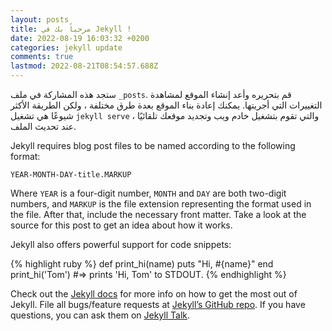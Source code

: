 ```yaml
---
layout: posts
title: مرحباً بك في Jekyll !
date: 2022-08-19 16:03:32 +0200
categories: jekyll update
comments: true
lastmod: 2022-08-21T08:54:57.688Z
---
```

ستجد هذه المشاركة في ملف `_posts`. قم بتحريره وأعد إنشاء الموقع لمشاهدة التغييرات التي أجريتها. يمكنك إعادة بناء الموقع بعدة طرق مختلفة ، ولكن الطريقة الأكثر شيوعًا هي تشغيل  `jekyll serve` ، والتي تقوم بتشغيل خادم ويب وتجديد موقعك تلقائيًا عند تحديث الملف.

Jekyll requires blog post files to be named according to the following format:

`YEAR-MONTH-DAY-title.MARKUP`

Where `YEAR` is a four-digit number, `MONTH` and `DAY` are both two-digit numbers, and `MARKUP` is the file extension representing the format used in the file. After that, include the necessary front matter. Take a look at the source for this post to get an idea about how it works.

Jekyll also offers powerful support for code snippets:

{% highlight ruby %}
def print_hi(name)
  puts "Hi, #{name}"
end
print_hi('Tom')
#=> prints 'Hi, Tom' to STDOUT.
{% endhighlight %}

Check out the [Jekyll docs][jekyll-docs] for more info on how to get the most out of Jekyll. File all bugs/feature requests at [Jekyll’s GitHub repo][jekyll-gh]. If you have questions, you can ask them on [Jekyll Talk][jekyll-talk].

[jekyll-docs]: https://jekyllrb.com/docs/home
[jekyll-gh]:   https://github.com/jekyll/jekyll
[jekyll-talk]: https://talk.jekyllrb.com/
